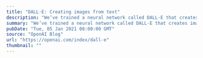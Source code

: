 ```yaml
---
title: "DALL·E: Creating images from text"
description: "We’ve trained a neural network called DALL·E that creates images from text captions for a wide range of concepts expressible in natural language."
summary: "We’ve trained a neural network called DALL·E that creates images from text captions for a wide range of concepts expressible in natural language."
pubDate: "Tue, 05 Jan 2021 08:00:00 GMT"
source: "OpenAI Blog"
url: "https://openai.com/index/dall-e"
thumbnail: ""
---
```


